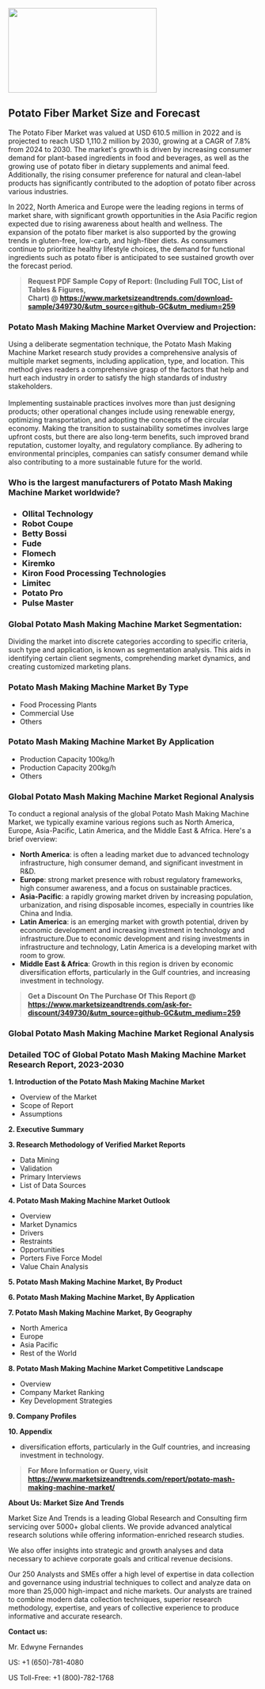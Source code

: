 <p><img class="alignnone size-medium wp-image-20088" src="https://ffe5etoiles.com/wp-content/uploads/2024/12/MST1-300x171.png" alt="" width="300" height="171" /></p><h2>Potato Fiber Market Size and Forecast</h2><p>The Potato Fiber Market was valued at USD 610.5 million in 2022 and is projected to reach USD 1,110.2 million by 2030, growing at a CAGR of 7.8% from 2024 to 2030. The market's growth is driven by increasing consumer demand for plant-based ingredients in food and beverages, as well as the growing use of potato fiber in dietary supplements and animal feed. Additionally, the rising consumer preference for natural and clean-label products has significantly contributed to the adoption of potato fiber across various industries.</p><p>In 2022, North America and Europe were the leading regions in terms of market share, with significant growth opportunities in the Asia Pacific region expected due to rising awareness about health and wellness. The expansion of the potato fiber market is also supported by the growing trends in gluten-free, low-carb, and high-fiber diets. As consumers continue to prioritize healthy lifestyle choices, the demand for functional ingredients such as potato fiber is anticipated to see sustained growth over the forecast period.</p></p><blockquote id="" class=""><strong>Request PDF Sample Copy of Report: (Including Full TOC, List of Tables &amp; Figures, Chart)&nbsp;@&nbsp;<strong><a href="https://www.marketsizeandtrends.com/download-sample/349730/&utm_source=github-GC&utm_medium=259" target="_blank">https://www.marketsizeandtrends.com/download-sample/349730/&utm_source=github-GC&utm_medium=259</a></strong></strong></blockquote><h3 id="" class="">Potato Mash Making Machine Market&nbsp;Overview and Projection:</h3><p id="" class="">Using a deliberate segmentation technique, the Potato Mash Making Machine Market research study provides a comprehensive analysis of multiple market segments, including application, type, and location. This method gives readers a comprehensive grasp of the factors that help and hurt each industry in order to satisfy the high standards of industry stakeholders. <br /> <br />Implementing sustainable practices involves more than just designing products; other operational changes include using renewable energy, optimizing transportation, and adopting the concepts of the circular economy. Making the transition to sustainability sometimes involves large upfront costs, but there are also long-term benefits, such improved brand reputation, customer loyalty, and regulatory compliance. By adhering to environmental principles, companies can satisfy consumer demand while also contributing to a more sustainable future for the world.</p><h3 id="" class="">Who is the largest manufacturers of&nbsp;Potato Mash Making Machine Market worldwide?</h3><h3 class=""><p><ul><li>Ollital Technology </li><li> Robot Coupe </li><li> Betty Bossi </li><li> Fude </li><li> Flomech </li><li> Kiremko </li><li> Kiron Food Processing Technologies </li><li> Limitec </li><li> Potato Pro </li><li> Pulse Master</li></ul></p></h3><h3 id="" class="">Global&nbsp;Potato Mash Making Machine Market Segmentation:</h3><p id="" class="">Dividing the market into discrete categories according to specific criteria, such type and application, is known as segmentation analysis. This aids in identifying certain client segments, comprehending market dynamics, and creating customized marketing plans.</p><h3 id="" class="">Potato Mash Making Machine Market&nbsp;By Type</h3><p><p><ul><li>Food Processing Plants</li><li> Commercial Use</li><li> Others</p></li></ul></p></p><h3 id="" class="">Potato Mash Making Machine Market&nbsp;By Application</h3><p class=""><p><ul><li>Production Capacity 100kg/h</li><li> Production Capacity 200kg/h</li><li> Others</li></ul></p></p><h3 id="" class="">Global Potato Mash Making Machine Market Regional Analysis</h3><p id="" class="">To conduct a regional analysis of the global Potato Mash Making Machine Market, we typically examine various regions such as North America, Europe, Asia-Pacific, Latin America, and the Middle East &amp; Africa. Here's a brief overview:</p><ul><li><strong>North America</strong>: is often a leading market due to advanced technology infrastructure, high consumer demand, and significant investment in R&amp;D.</li><li><strong>Europe</strong>: strong market presence with robust regulatory frameworks, high consumer awareness, and a focus on sustainable practices.</li><li><strong>Asia-Pacific</strong>: a rapidly growing market driven by increasing population, urbanization, and rising disposable incomes, especially in countries like China and India.</li><li><strong>Latin America</strong>: is an emerging market with growth potential, driven by economic development and increasing investment in technology and infrastructure.Due to economic development and rising investments in infrastructure and technology, Latin America is a developing market with room to grow.</li><li><strong>Middle East &amp; Africa</strong>: Growth in this region is driven by economic diversification efforts, particularly in the Gulf countries, and increasing investment in technology.</li></ul><blockquote id="" class=""><strong>Get a Discount On The Purchase Of This Report @ <strong><a href="https://www.marketsizeandtrends.com/ask-for-discount/349730/&utm_source=github-GC&utm_medium=259" target="_blank">https://www.marketsizeandtrends.com/ask-for-discount/349730/&utm_source=github-GC&utm_medium=259</a></strong></strong></blockquote><h3 id="" class="">Global Potato Mash Making Machine Market Regional Analysis</h3><h3 id="" class="">Detailed TOC of Global Potato Mash Making Machine Market Research Report, 2023-2030</h3><p id="" class=""><strong>1. Introduction of the Potato Mash Making Machine Market</strong></p><ul><li>Overview of the Market</li><li>Scope of Report</li><li>Assumptions</li></ul><p id="" class=""><strong>2. Executive Summary</strong></p><p id="" class=""><strong>3. Research Methodology of Verified Market Reports</strong></p><ul><li>Data Mining</li><li>Validation</li><li>Primary Interviews</li><li>List of Data Sources</li></ul><p id="" class=""><strong>4. Potato Mash Making Machine Market Outlook</strong></p><ul><li>Overview</li><li>Market Dynamics</li><li>Drivers</li><li>Restraints</li><li>Opportunities</li><li>Porters Five Force Model</li><li>Value Chain Analysis</li></ul><p id="" class=""><strong>5. Potato Mash Making Machine Market, By Product</strong></p><p id="" class=""><strong>6. Potato Mash Making Machine Market, By Application</strong></p><p id="" class=""><strong>7. Potato Mash Making Machine Market, By Geography</strong></p><ul><li>North America</li><li>Europe</li><li>Asia Pacific</li><li>Rest of the World</li></ul><p id="" class=""><strong>8. Potato Mash Making Machine Market Competitive Landscape</strong></p><ul><li>Overview</li><li>Company Market Ranking</li><li>Key Development Strategies</li></ul><p id="" class=""><strong>9. Company Profiles</strong></p><p id="" class=""><strong>10. Appendix</strong></p><ul><li>diversification efforts, particularly in the Gulf countries, and increasing investment in technology.</li></ul><blockquote id="" class=""><strong>For More Information or Query, visit <strong><strong><a href="https://www.marketsizeandtrends.com/report/potato-mash-making-machine-market/" target="_blank">https://www.marketsizeandtrends.com/report/potato-mash-making-machine-market/</a></strong></strong></strong></blockquote><p id="" class=""><strong>About Us: Market Size And Trends</strong></p><p id="" class="">Market Size And Trends is a leading Global Research and Consulting firm servicing over 5000+ global clients. We provide advanced analytical research solutions while offering information-enriched research studies.</p><p id="" class="">We also offer insights into strategic and growth analyses and data necessary to achieve corporate goals and critical revenue decisions.</p><p id="" class="">Our 250 Analysts and SMEs offer a high level of expertise in data collection and governance using industrial techniques to collect and analyze data on more than 25,000 high-impact and niche markets. Our analysts are trained to combine modern data collection techniques, superior research methodology, expertise, and years of collective experience to produce informative and accurate research.</p><p id="" class=""><strong>Contact us:</strong></p><p id="" class="">Mr. Edwyne Fernandes</p><p id="" class="">US: +1 (650)-781-4080</p><p id="" class="">US Toll-Free: +1 (800)-782-1768</p>
